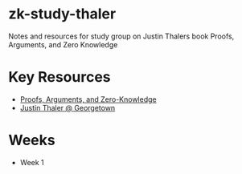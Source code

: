 # zk-study-thaler
Notes and resources for study group on Justin Thalers book Proofs, Arguments, and Zero Knowledge


# Key Resources

- [Proofs, Arguments, and Zero-Knowledge](https://people.cs.georgetown.edu/jthaler/ProofsArgsAndZK.html)
- [Justin Thaler @ Georgetown](https://people.cs.georgetown.edu/jthaler/)

# Weeks

- Week 1